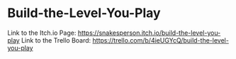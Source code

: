 # Build-the-Level-You-Play
Link to the Itch.io Page: https://snakesperson.itch.io/build-the-level-you-play
Link to the Trello Board: https://trello.com/b/4ieUGYcQ/build-the-level-you-play
